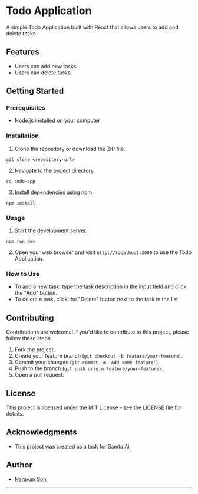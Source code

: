 # Todo Application

A simple Todo Application built with React that allows users to add and delete tasks.

## Features

- Users can add new tasks.
- Users can delete tasks.

## Getting Started

### Prerequisites

- Node.js installed on your computer

### Installation

1. Clone the repository or download the ZIP file.

```
git clone <repository-url>
```

2. Navigate to the project directory.

```
cd todo-app
```

3. Install dependencies using npm.

```
npm install
```

### Usage

1. Start the development server.

```
npm run dev
```

2. Open your web browser and visit `http://localhost:3000` to use the Todo Application.

### How to Use

- To add a new task, type the task description in the input field and click the "Add" button.
- To delete a task, click the "Delete" button next to the task in the list.

## Contributing

Contributions are welcome! If you'd like to contribute to this project, please follow these steps:

1. Fork the project.
2. Create your feature branch (`git checkout -b feature/your-feature`).
3. Commit your changes (`git commit -m 'Add some feature'`).
4. Push to the branch (`git push origin feature/your-feature`).
5. Open a pull request.

## License

This project is licensed under the MIT License - see the [LICENSE](LICENSE) file for details.

## Acknowledgments

- This project was created as a task for Samta Ai.

## Author

- [Narayan Soni](https://github.com/narayan954)

---